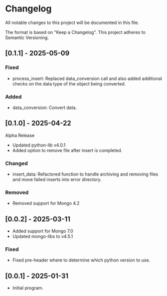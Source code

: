 # Changelog
All notable changes to this project will be documented in this file.

The format is based on "Keep a Changelog".  This project adheres to Semantic Versioning.


## [0.1.1] - 2025-05-09

### Fixed
- process_insert: Replaced data_conversion call and also added additional checks on the data type of the object being converted.

### Added
- data_conversion: Convert data.


## [0.1.0] - 2025-04-22
Alpha Release
- Updated python-lib v4.0.1
- Added option to remove file after insert is completed.

### Changed
- insert_data: Refactored function to handle archiving and removing files and move failed inserts into error directory.

### Removed
- Removed support for Mongo 4.2


## [0.0.2] - 2025-03-11
- Added support for Mongo 7.0
- Updated mongo-libs to v4.5.1

### Fixed
- Fixed pre-header where to determine which python version to use.


## [0.0.1] - 2025-01-31
- Initial program.
